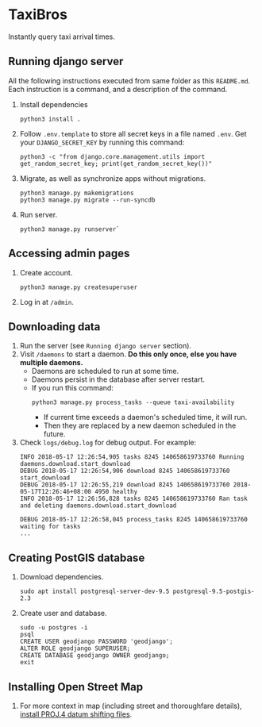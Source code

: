 # TaxiBros
Instantly query taxi arrival times.

## Running django server
All the following instructions executed from same folder as this `README.md`.
Each instruction is a command, and a description of the command.
1. Install dependencies
   ```
   python3 install .
   ```
2. Follow `.env.template` to store all secret keys in a file named `.env`.
   Get your `DJANGO_SECRET_KEY` by running this command:
   ```
   python3 -c "from django.core.management.utils import get_random_secret_key; print(get_random_secret_key())"
   ```
3. Migrate, as well as synchronize apps without migrations.
   ```
   python3 manage.py makemigrations
   python3 manage.py migrate --run-syncdb
   ```
4. Run server.
   ```
   python3 manage.py runserver`
   ```

## Accessing admin pages
1. Create account.
   ```
   python3 manage.py createsuperuser
   ```
2. Log in at `/admin`.

## Downloading data
1. Run the server (see `Running django server` section).
2. Visit `/daemons` to start a daemon. **Do this only once, else you have multiple daemons.**
   - Daemons are scheduled to run at some time.
   - Daemons persist in the database after server restart.
   - If you run this command:
     ```
     python3 manage.py process_tasks --queue taxi-availability
     ```
     * If current time exceeds a daemon's scheduled time, it will run.
     * Then they are replaced by a new daemon scheduled in the future.
3. Check `logs/debug.log` for debug output. For example:
   ```
   INFO 2018-05-17 12:26:54,905 tasks 8245 140658619733760 Running daemons.download.start_download
   DEBUG 2018-05-17 12:26:54,906 download 8245 140658619733760 start_download
   DEBUG 2018-05-17 12:26:55,219 download 8245 140658619733760 2018-05-17T12:26:46+08:00 4950 healthy
   INFO 2018-05-17 12:26:56,828 tasks 8245 140658619733760 Ran task and deleting daemons.download.start_download

   DEBUG 2018-05-17 12:26:58,045 process_tasks 8245 140658619733760 waiting for tasks
   ...
   ```

## Creating PostGIS database
1. Download dependencies.
   ```
   sudo apt install postgresql-server-dev-9.5 postgresql-9.5-postgis-2.3
   ```
2. Create user and database.
   ```
   sudo -u postgres -i
   psql
   CREATE USER geodjango PASSWORD 'geodjango';
   ALTER ROLE geodjango SUPERUSER;
   CREATE DATABASE geodjango OWNER geodjango;
   exit
   ```

## Installing Open Street Map
1. For more context in map (including street and thoroughfare details), [install PROJ.4 datum shifting files].

[install PROJ.4 datum shifting files]: https://docs.djangoproject.com/en/2.0/ref/contrib/gis/install/geolibs/#proj4
